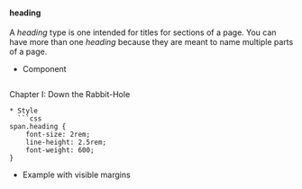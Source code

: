 #### heading

A *heading* type is one intended for titles for sections of a page. You can have more than one *heading* because they are meant to name multiple parts of a page.

* Component
  ```html
<Text type="heading">Chapter I: Down the Rabbit-Hole</Text>
```
* Style
  ```css
span.heading {
	font-size: 2rem;
	line-height: 2.5rem;
	font-weight: 600;
}
```
* Example with visible margins